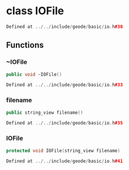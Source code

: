 # class IOFile

```cpp
Defined at ../../include/geode/basic/io.h#30
```

## Functions

### ~IOFile

```cpp
public void ~IOFile()
```

```cpp
Defined at ../../include/geode/basic/io.h#33
```

### filename

```cpp
public string_view filename()
```

```cpp
Defined at ../../include/geode/basic/io.h#35
```

### IOFile

```cpp
protected void IOFile(string_view filename)
```

```cpp
Defined at ../../include/geode/basic/io.h#41
```



